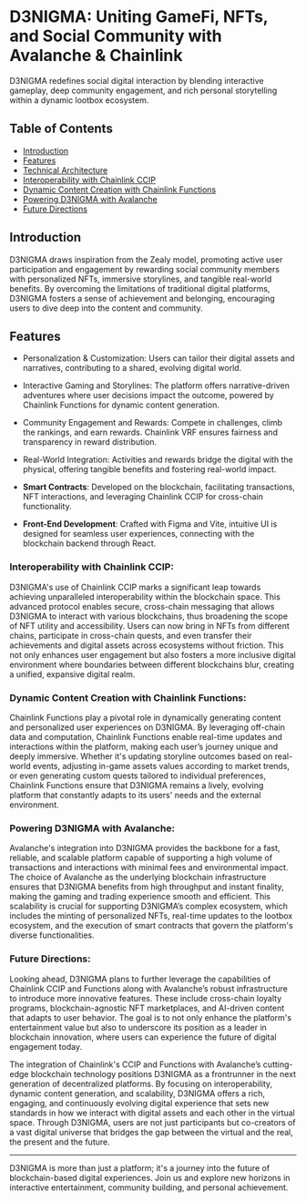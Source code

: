 # D3NIGMA: Uniting GameFi, NFTs, and Social Community with Avalanche & Chainlink

D3NIGMA redefines social digital interaction by blending interactive gameplay, deep community engagement, and rich personal storytelling within a dynamic lootbox ecosystem.

## Table of Contents

- [Introduction](#introduction)
- [Features](#features)
- [Technical Architecture](#technical-architecture)
- [Interoperability with Chainlink CCIP](#interoperability-with-chainlink-ccip)
- [Dynamic Content Creation with Chainlink Functions](#dynamic-content-creation-with-chainlink-functions)
- [Powering D3NIGMA with Avalanche](powering-d3nigma-with-avalanche)
- [Future Directions](#future-directions)

## Introduction

D3NIGMA draws inspiration from the Zealy model, promoting active user participation and engagement by rewarding social community members with personalized NFTs, immersive storylines, and tangible real-world benefits. By overcoming the limitations of traditional digital platforms, D3NIGMA fosters a sense of achievement and belonging, encouraging users to dive deep into the content and community.

## Features
- Personalization & Customization: Users can tailor their digital assets and narratives, contributing to a shared, evolving digital world.
- Interactive Gaming and Storylines: The platform offers narrative-driven adventures where user decisions impact the outcome, powered by Chainlink Functions for dynamic content generation.
- Community Engagement and Rewards: Compete in challenges, climb the rankings, and earn rewards. Chainlink VRF ensures fairness and transparency in reward distribution.
- Real-World Integration: Activities and rewards bridge the digital with the physical, offering tangible benefits and fostering real-world impact.

- **Smart Contracts**: Developed on the blockchain, facilitating transactions, NFT interactions, and leveraging Chainlink CCIP for cross-chain functionality.

- **Front-End Development**: Crafted with Figma and Vite, intuitive UI is designed for seamless user experiences, connecting with the blockchain backend through React.

### Interoperability with Chainlink CCIP:
D3NIGMA's use of Chainlink CCIP marks a significant leap towards achieving unparalleled interoperability within the blockchain space. This advanced protocol enables secure, cross-chain messaging that allows D3NIGMA to interact with various blockchains, thus broadening the scope of NFT utility and accessibility. Users can now bring in NFTs from different chains, participate in cross-chain quests, and even transfer their achievements and digital assets across ecosystems without friction. This not only enhances user engagement but also fosters a more inclusive digital environment where boundaries between different blockchains blur, creating a unified, expansive digital realm.

### Dynamic Content Creation with Chainlink Functions:
Chainlink Functions play a pivotal role in dynamically generating content and personalized user experiences on D3NIGMA. By leveraging off-chain data and computation, Chainlink Functions enable real-time updates and interactions within the platform, making each user’s journey unique and deeply immersive. Whether it's updating storyline outcomes based on real-world events, adjusting in-game assets values according to market trends, or even generating custom quests tailored to individual preferences, Chainlink Functions ensure that D3NIGMA remains a lively, evolving platform that constantly adapts to its users' needs and the external environment.

### Powering D3NIGMA with Avalanche:
Avalanche's integration into D3NIGMA provides the backbone for a fast, reliable, and scalable platform capable of supporting a high volume of transactions and interactions with minimal fees and environmental impact. The choice of Avalanche as the underlying blockchain infrastructure ensures that D3NIGMA benefits from high throughput and instant finality, making the gaming and trading experience smooth and efficient. This scalability is crucial for supporting D3NIGMA’s complex ecosystem, which includes the minting of personalized NFTs, real-time updates to the lootbox ecosystem, and the execution of smart contracts that govern the platform's diverse functionalities.

### Future Directions:
Looking ahead, D3NIGMA plans to further leverage the capabilities of Chainlink CCIP and Functions along with Avalanche’s robust infrastructure to introduce more innovative features. These include cross-chain loyalty programs, blockchain-agnostic NFT marketplaces, and AI-driven content that adapts to user behavior. The goal is to not only enhance the platform's entertainment value but also to underscore its position as a leader in blockchain innovation, where users can experience the future of digital engagement today. 

The integration of Chainlink's CCIP and Functions with Avalanche’s cutting-edge blockchain technology positions D3NIGMA as a frontrunner in the next generation of decentralized platforms. By focusing on interoperability, dynamic content generation, and scalability, D3NIGMA offers a rich, engaging, and continuously evolving digital experience that sets new standards in how we interact with digital assets and each other in the virtual space. Through D3NIGMA, users are not just participants but co-creators of a vast digital universe that bridges the gap between the virtual and the real, the present and the future.

---

D3NIGMA is more than just a platform; it's a journey into the future of blockchain-based digital experiences. Join us and explore new horizons in interactive entertainment, community building, and personal achievement.